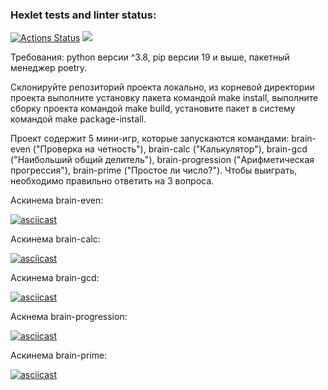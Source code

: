 ### Hexlet tests and linter status:
[![Actions Status](https://github.com/Motlakhov/python-project-49/workflows/hexlet-check/badge.svg)](https://github.com/Motlakhov/python-project-49/actions)
<a href="https://codeclimate.com/github/Motlakhov/python-project-49/maintainability"><img src="https://api.codeclimate.com/v1/badges/c76c3530f13d7cb7184b/maintainability" /></a>

Требования: python версии ^3.8, pip версии 19 и выше, пакетный менеджер poetry.

Склонируйте репозиторий проекта локально, из корневой директории проекта выполните установку пакета командой make install, выполните сборку проекта командой make build, установите пакет в систему командой make package-install.

Проект содержит 5 мини-игр, которые запускаются командами: brain-even ("Проверка на четность"), brain-сalc ("Калькулятор"), brain-gcd ("Наибольший общий делитель"), brain-progression ("Арифметическая прогрессия"), brain-prime ("Простое ли число?"). Чтобы выиграть, необходимо правильно ответить на 3 вопроса.

Аскинема brain-even:

[![asciicast](https://asciinema.org/a/dGQ6cQgbSpAsmgplegAlJgmr3.svg)](https://asciinema.org/a/dGQ6cQgbSpAsmgplegAlJgmr3)

Аскинема brain-calc:

[![asciicast](https://asciinema.org/a/8sdqTSvScZSNNtQ4sJPrjgFB8.svg)](https://asciinema.org/a/8sdqTSvScZSNNtQ4sJPrjgFB8)

Аскинема brain-gcd:

[![asciicast](https://asciinema.org/a/jgXJQ9mXxGZHMCXmsIbfAnoIU.svg)](https://asciinema.org/a/jgXJQ9mXxGZHMCXmsIbfAnoIU)

Аскнема brain-progression:

[![asciicast](https://asciinema.org/a/Fzy2TCDTcLyIe0r2RmkDhx0nE.svg)](https://asciinema.org/a/Fzy2TCDTcLyIe0r2RmkDhx0nE)

Аскинема brain-prime:

[![asciicast](https://asciinema.org/a/aZnyrrSkrvGw0fYKt8M2iWdvG.svg)](https://asciinema.org/a/aZnyrrSkrvGw0fYKt8M2iWdvG)
